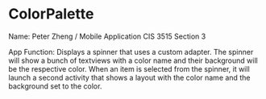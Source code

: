 # ColorPalette
Name: Peter Zheng / Mobile Application CIS 3515 Section 3

App Function:
Displays a spinner that uses a custom adapter. The spinner will show a bunch of textviews with a color name and their background
will be the respective color. When an item is selected from the spinner, it will launch a second activity that shows a layout with
the color name and the background set to the color. 
